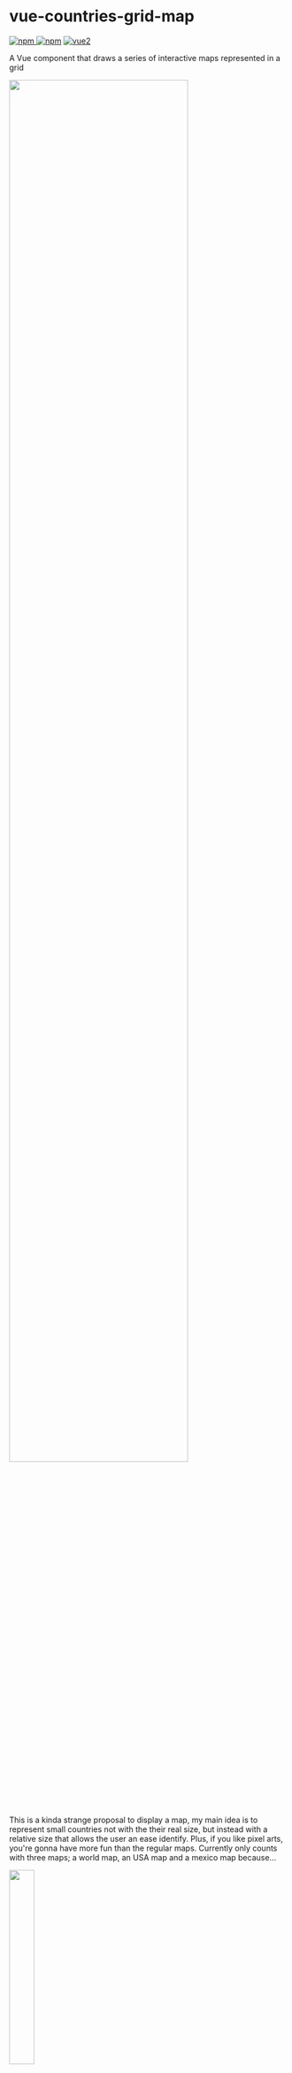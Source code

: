 # vue-countries-grid-map

[![npm](https://img.shields.io/npm/v/vue-countries-grid-map.svg) ![npm](https://img.shields.io/npm/dm/vue-countries-grid-map.svg)](https://www.npmjs.com/package/vue-countries-grid-map)
[![vue2](https://img.shields.io/badge/vue-2.x-brightgreen.svg)](https://vuejs.org/)

A Vue component that draws a series of interactive maps represented in a grid

<img src="https://media.giphy.com/media/LT6uxHelxGeyE9XvUh/giphy.gif" width="80%"/>

This is a kinda strange proposal to display a map, my main idea is to represent small countries not with the their real size, but instead with a relative size that allows the user an ease identify. Plus, if you like pixel arts, you're gonna have more fun than the regular maps.
Currently only counts with three maps; a world map, an USA map and a mexico map because...

<img src="https://i1.wp.com/www.sopitas.com/wp-content/uploads/2018/01/porque-soy-mexicano-guillermo-del-toro.jpg" width="30%"/>

If you like it, let me know to integrate more countries and add more options.

# Installation

```
npm install --save vue-countries-grid-map
```

## Default import

Install all the components:

```javascript
import Vue from 'vue'
import VueCountriesGridMap from 'vue-countries-grid-map'

Vue.use(VueCountriesGridMap)
```

## Distribution import

Install all the components:

```javascript
import 'vue-countries-grid-map/dist/vue-countries-grid-map.css'
import VueCountriesGridMap from 'vue-countries-grid-map/dist/vue-countries-grid-map.common'

Vue.use(VueCountriesGridMap)
```

**⚠️ You may have to setup your bundler to embed the css file in your page.**

## Browser

```html
<link rel="stylesheet" href="vue-countries-grid-map/dist/vue-countries-grid-map.css"/>

<script src="vue.js"></script>
<script src="vue-countries-grid-map/dist/vue-countries-grid-map.browser.js"></script>
```

The plugin should be auto-installed. If not, you can install it manually with the instructions below.

Install all the components:

```javascript
Vue.use(VueCountriesGridMap)
```

## Source import

Install all the components:

```javascript
import Vue from 'vue'
import VueCountriesGridMap from 'vue-countries-grid-map/src'

Vue.use(VueCountriesGridMap)
```

**⚠️ You need to configure your bundler to compile `.vue` files.** More info [in the official documentation](https://vuejs.org/v2/guide/single-file-components.html).

## Options

Property | Type | Default	| Description
-------- | ---- | ------- | -----------
mapSelected | string	| map_world	| Allows users to choose between a collection of maps. The current available maps are 'map_world', 'map_mexico' and 'map_usa'
primaryColor	| string	| green	| Allow users to choose between a collections of colors. The current available colors are 'green', 'red', 'pink', 'purple', 'deepPurple', 'indigo', 'blue', 'lightBlue', 'cyan', 'teal', 'lightGreen', 'lime', 'yellow', 'amber', 'orange', 'deepOrange', 'brown', 'blueGrey', 'grey'
colorType	| string	| random	| Allow users to choose between a few types of colors. The current available options are 'random' and 'density'
detailType	| string	| invisible	| Allow users to choose between a few configurations for the detail display. The current available configurations are 'invisible' and 'side'

# Example

```
<template>
  <div id="app">
    <select v-model="selected_option">
      <option v-for="option in mapOptions" v-bind:value="option.value" v-bind:key="option.value">{{option.text}}</option>
    </select>
    <select v-model="selected_color">
      <option v-for="option in colorOptions" v-bind:value="option.value" v-bind:key="option.value">{{option.text}}</option>
    </select>
    <select v-model="selected_type">
      <option v-for="option in typeOptions" v-bind:value="option.value" v-bind:key="option.value">{{option.text}}</option>
    </select>
    <select v-model="selected_detail">
      <option v-for="option in detailOptions" v-bind:value="option.value" v-bind:key="option.value">{{option.text}}</option>
    </select>
    <countries-grid-map 
      :mapSelected="selected_option" 
      :primaryColor="selected_color" 
      :colorType="selected_type"
      :detailType="selected_detail"
      @change-click-node="changeClickNode">
      <template slot="detail">
        <span v-if="actualNode!=null">A description of: {{ actualNode.name }}</span>
      </template>
    </countries-grid-map>
  </div>
</template>

<script>
  import {CountriesGridMap} from 'vue-countries-grid-map';

  export default {
    name: 'app',
    components: {
      CountriesGridMap
    },
    methods: {
      changeClickNode (actualNode) {
        this.actualNode = actualNode
      }
    },
    data: function() {
      return {
        actualNode: null,
        selected_option: 'map_world',
        selected_color: 'purple',
        selected_type: 'random',
        selected_detail: 'invisible',
        mapOptions: [
          { value: 'map_world', text: 'World' },
          { value: 'map_mexico', text: 'México' },
          { value: 'map_usa', text: 'United States of America' }
        ],
        typeOptions: [
          { value: 'random', text: 'Random' },
          { value: 'density', text: 'Density' }
        ],
        detailOptions: [
          { value: 'invisible', text: 'Without Detail' },
          { value: 'side', text: 'Side Detail' }
        ],
        colorOptions: [
          { value: 'red', text: 'Red' },
          { value: 'pink', text: 'Pink' },
          { value: 'purple', text: 'Purple' },
          { value: 'deepPurple', text: 'Deep Purple' },
          { value: 'indigo', text: 'Indigo' },
          { value: 'blue', text: 'Blue' },
          { value: 'lightBlue', text: 'Light Blue' },
          { value: 'cyan', text: 'Cyan' },
          { value: 'teal', text: 'Teal' },
          { value: 'green', text: 'Green' },
          { value: 'lightGreen', text: 'Light Green' },
          { value: 'lime', text: 'Lime' },
          { value: 'yellow', text: 'Yellow' },
          { value: 'amber', text: 'Amber' },
          { value: 'orange', text: 'Orange' },
          { value: 'deepOrange', text: 'Deep Orange' },
          { value: 'brown', text: 'Brown' },
          { value: 'blueGrey', text: 'Blue Grey' },
          { value: 'grey', text: 'Grey' },
        ]
      }
    }
  }
</script>
```

## License

[MIT](http://opensource.org/licenses/MIT)
